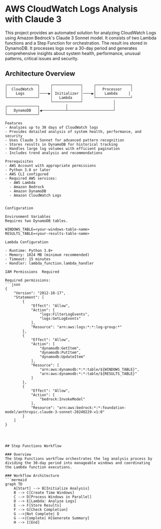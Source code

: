 # AWS CloudWatch Logs Analysis with Claude 3

This project provides an automated solution for analyzing CloudWatch Logs using Amazon Bedrock's Claude 3 Sonnet model. It consists of two Lambda functions and a Step Function for orchestration. The result ins stored in DynamoDB.
It processes logs over a 30-day period and generates comprehensive insights about system health, performance, unusual patterns, critical issues and security.

## Architecture Overview

```ascii
┌──────────────┐     ┌─────────────┐     ┌────────────────┐
│  CloudWatch  │     │             │     │   Processor    │
│    Logs      │────▶│ Initializer │────▶│    Lambda     │
└──────────────┘     │   Lambda    │     └────────────────┘
                     └─────────────┘              │
┌──────────────┐            │                     │
│   DynamoDB   │◀───────────┴─────────────────────┘
└──────────────┘

Features
- Analyzes up to 30 days of CloudWatch logs
- Provides detailed analysis of system health, performance, and security
- Uses Claude 3 Sonnet for advanced pattern recognition
- Stores results in DynamoDB for historical tracking
- Handles large log volumes with efficient pagination
- Includes trend analysis and recommendations

Prerequisites
- AWS Account with appropriate permissions
- Python 3.8 or later
- AWS CLI configured
- Required AWS services:
  - AWS Lambda
  - Amazon Bedrock
  - Amazon DynamoDB
  - Amazon CloudWatch Logs


Configuration

Environment Variables
Requires two DynamoDB tables.

WINDOWS_TABLE=<your-windows-table-name>
RESULTS_TABLE=<your-results-table-name>

Lambda Configuration

- Runtime: Python 3.8+
- Memory: 1024 MB (minimum recommended)
- Timeout: 15 minutes
- Handler: lambda_function.lambda_handler

IAM Permissions  Required

Required permissions:
```json
{
    "Version": "2012-10-17",
    "Statement": [
        {
            "Effect": "Allow",
            "Action": [
                "logs:FilterLogEvents",
                "logs:GetLogEvents"
            ],
            "Resource": "arn:aws:logs:*:*:log-group:*"
        },
        {
            "Effect": "Allow",
            "Action": [
                "dynamodb:GetItem",
                "dynamodb:PutItem",
                "dynamodb:UpdateItem"
            ],
            "Resource": [
                "arn:aws:dynamodb:*:*:table/${WINDOWS_TABLE}",
                "arn:aws:dynamodb:*:*:table/${RESULTS_TABLE}"
            ]
        },
        {
            "Effect": "Allow",
            "Action": [
                "bedrock:InvokeModel"
            ],
            "Resource": "arn:aws:bedrock:*:*:foundation-model/anthropic.claude-3-sonnet-20240229-v1:0"
        }
    ]
}




## Step Functions Workflow

### Overview
The Step Functions workflow orchestrates the log analysis process by dividing the 30-day period into manageable windows and coordinating the Lambda function executions.

### Workflow Architecture
```mermaid
graph TD
    A[Start] --> B[Initialize Analysis]
    B --> C[Create Time Windows]
    C --> D[Process Windows in Parallel]
    D --> E[Lambda: Analyze Logs]
    E --> F[Store Results]
    F --> G[Check Completion]
    G -->|Not Complete| D
    G -->|Complete| H[Generate Summary]
    H --> I[End]
